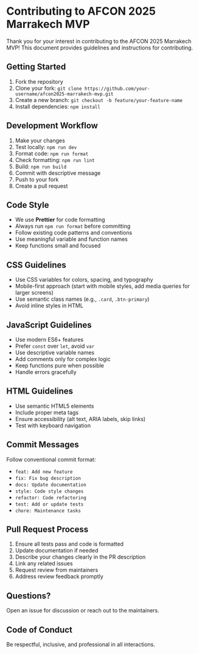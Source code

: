 # Contributing to AFCON 2025 Marrakech MVP

Thank you for your interest in contributing to the AFCON 2025 Marrakech MVP! This document provides guidelines and instructions for contributing.

## Getting Started

1. Fork the repository
2. Clone your fork: `git clone https://github.com/your-username/afcon2025-marrakech-mvp.git`
3. Create a new branch: `git checkout -b feature/your-feature-name`
4. Install dependencies: `npm install`

## Development Workflow

1. Make your changes
2. Test locally: `npm run dev`
3. Format code: `npm run format`
4. Check formatting: `npm run lint`
5. Build: `npm run build`
6. Commit with descriptive message
7. Push to your fork
8. Create a pull request

## Code Style

- We use **Prettier** for code formatting
- Always run `npm run format` before committing
- Follow existing code patterns and conventions
- Use meaningful variable and function names
- Keep functions small and focused

## CSS Guidelines

- Use CSS variables for colors, spacing, and typography
- Mobile-first approach (start with mobile styles, add media queries for larger screens)
- Use semantic class names (e.g., `.card`, `.btn-primary`)
- Avoid inline styles in HTML

## JavaScript Guidelines

- Use modern ES6+ features
- Prefer `const` over `let`, avoid `var`
- Use descriptive variable names
- Add comments only for complex logic
- Keep functions pure when possible
- Handle errors gracefully

## HTML Guidelines

- Use semantic HTML5 elements
- Include proper meta tags
- Ensure accessibility (alt text, ARIA labels, skip links)
- Test with keyboard navigation

## Commit Messages

Follow conventional commit format:

- `feat: Add new feature`
- `fix: Fix bug description`
- `docs: Update documentation`
- `style: Code style changes`
- `refactor: Code refactoring`
- `test: Add or update tests`
- `chore: Maintenance tasks`

## Pull Request Process

1. Ensure all tests pass and code is formatted
2. Update documentation if needed
3. Describe your changes clearly in the PR description
4. Link any related issues
5. Request review from maintainers
6. Address review feedback promptly

## Questions?

Open an issue for discussion or reach out to the maintainers.

## Code of Conduct

Be respectful, inclusive, and professional in all interactions.
